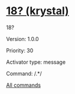 # [18? (krystal)](/commands/krystal/18%253F.md)

18?

Version: 1.0.0

Priority: 30

Activator type: message

Command: /.*/



[All commands](/commands.md)